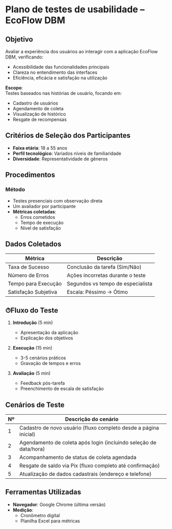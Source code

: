 # Plano de testes de usabilidade – EcoFlow DBM

##  Objetivo
Avaliar a experiência dos usuários ao interagir com a aplicação EcoFlow DBM, verificando:
- Acessibilidade das funcionalidades principais
- Clareza no entendimento das interfaces
- Eficiência, eficácia e satisfação na utilização

**Escopo**:  
Testes baseados nas histórias de usuário, focando em:
- Cadastro de usuários
- Agendamento de coleta
- Visualização de histórico
- Resgate de recompensas

## Critérios de Seleção dos Participantes
- **Faixa etária**: 18 a 55 anos  
- **Perfil tecnológico**: Variados níveis de familiaridade  
- **Diversidade**: Representatividade de gêneros  

## Procedimentos
### Método
- Testes presenciais com observação direta
- Um avaliador por participante
- **Métricas coletadas**:
  - Erros cometidos
  - Tempo de execução
  - Nível de satisfação


## Dados Coletados
| Métrica               | Descrição                          |
|-----------------------|------------------------------------|
| Taxa de Sucesso       | Conclusão da tarefa (Sim/Não)      |
| Número de Erros       | Ações incorretas durante o teste   |
| Tempo para Execução   | Segundos vs tempo de especialista  |
| Satisfação Subjetiva  | Escala: Péssimo → Ótimo            |

## ⏱Fluxo do Teste
1. **Introdução** (5 min)
   - Apresentação da aplicação
   - Explicação dos objetivos

2. **Execução** (15 min)
   - 3-5 cenários práticos
   - Gravação de tempos e erros

3. **Avaliação** (5 min)
   - Feedback pós-tarefa
   - Preenchimento de escala de satisfação



##  Cenários de Teste
| Nº | Descrição   do cenário                                                               |
|----|--------------------------------------------------------------------------|
| 1  | Cadastro de novo usuário (fluxo completo desde a página inicial)         |
| 2  | Agendamento de coleta após login (incluindo seleção de data/hora)        |
| 3  | Acompanhamento de status de coleta agendada                              |
| 4  | Resgate de saldo via Pix (fluxo completo até confirmação)                |
| 5  | Atualização de dados cadastrais (endereço e telefone)                    |

## Ferramentas Utilizadas
- **Navegador**: Google Chrome (última versão)
- **Medição**:  
  - Cronômetro digital  
  - Planilha Excel para métricas  
